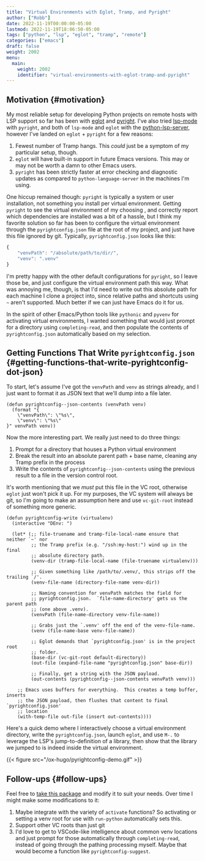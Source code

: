 ```yaml
---
title: "Virtual Environments with Eglot, Tramp, and Pyright"
author: ["Robb"]
date: 2022-11-19T00:00:00-05:00
lastmod: 2022-11-19T18:06:50-05:00
tags: ["python", "lsp", "eglot", "tramp", "remote"]
categories: ["emacs"]
draft: false
weight: 2002
menu:
  main:
    weight: 2002
    identifier: "virtual-environments-with-eglot-tramp-and-pyright"
---
```


## Motivation {#motivation}

My most reliable setup for developing Python projects on remote hosts with LSP support
 so far has been with [eglot](https://github.com/joaotavora/eglot) and [pyright](https://github.com/microsoft/pyright).  I've also tried [lsp-mode](https://emacs-lsp.github.io/lsp-mode/) with `pyright`, and
both of `lsp-mode` and `eglot` with the [python-lsp-server](https://github.com/python-lsp/python-lsp-server), however I've landed on `eglot` +
`pyright` for a few reasons:

1.  Fewest number of Tramp hangs.  This _could_ just be a symptom of my particular setup,
    though.
2.  `eglot` will have built-in support in future Emacs versions.  This may or may not be
    worth a damn to other Emacs users.
3.  `pyright` has been strictly faster at error checking and diagnostic updates as
    compared to `python-language-server` in the machines I'm using.

One hiccup remained though: `pyright` is typically a system or user installation, not
something you install per virtual environment.  Getting `pyright` to see the virtual
environment of my choosing , and correctly report which dependencies are installed was a
bit of a hassle, but I think my favorite solution so far has been to configure the virtual
environment through the `pyrightconfig.json` file at the root of my project, and just have
this file ignored by git.  Typically, `pyrightconfig.json` looks like this:

```js
{
    "venvPath": "/absolute/path/to/dir/",
    "venv": ".venv"
}
```

I'm pretty happy with the other default configurations for `pyright`, so I leave those be,
and just configure the virtual environment path this way.  What was annoying me, though,
is that I'd need to write out this absolute path for each machine I clone a project into,
since relative paths and shortcuts using `~` aren't supported.  Much better if we can just
have Emacs do it for us.

In the spirit of other Emacs/Python tools like `pythonic` and `pyvenv` for activating virtual
environments, I wanted something that would just prompt for a directory using
`completing-read`, and then populate the contents of `pyrightconfig.json` automatically based
on my selection.


## Getting Functions That Write `pyrightconfig.json` {#getting-functions-that-write-pyrightconfig-dot-json}

To start, let's assume I've got the `venvPath` and `venv` as strings already, and I just want to format it as JSON text that we'll dump into a file later.

```emacs-lisp
(defun pyrightconfig--json-contents (venvPath venv)
  (format "{
    \"venvPath\": \"%s\",
    \"venv\": \"%s\"
}" venvPath venv))
```

Now the more interesting part.  We really just need to do three things:

1.  Prompt for a directory that houses a Python virtual environment
2.  Break the result into an absolute parent path + base name, cleaning any Tramp prefix in
    the process
3.  Write the contents of `pyrightconfig--json-contents` using the previous result to a file
    in the version control root.

It's worth mentioning that we _must_ put this file in the VC root, otherwise `eglot` just
won't pick it up.  For my purposes, the VC system will always be git, so I'm going to make
an assumption here and use `vc-git-root` instead of something more generic.

```emacs-lisp
(defun pyrightconfig-write (virtualenv)
  (interactive "DEnv: ")

  (let* (;; file-truename and tramp-file-local-name ensure that neither `~' nor
         ;; the Tramp prefix (e.g. "/ssh:my-host:") wind up in the final
         ;; absolute directory path.
         (venv-dir (tramp-file-local-name (file-truename virtualenv)))

         ;; Given something like /path/to/.venv/, this strips off the trailing `/'.
         (venv-file-name (directory-file-name venv-dir))

         ;; Naming convention for venvPath matches the field for
         ;; pyrightconfig.json.  `file-name-directory' gets us the parent path
         ;; (one above .venv).
         (venvPath (file-name-directory venv-file-name))

         ;; Grabs just the `.venv' off the end of the venv-file-name.
         (venv (file-name-base venv-file-name))

         ;; Eglot demands that `pyrightconfig.json' is in the project root
         ;; folder.
         (base-dir (vc-git-root default-directory))
         (out-file (expand-file-name "pyrightconfig.json" base-dir))

         ;; Finally, get a string with the JSON payload.
         (out-contents (pyrightconfig--json-contents venvPath venv)))

    ;; Emacs uses buffers for everything.  This creates a temp buffer, inserts
    ;; the JSON payload, then flushes that content to final `pyrightconfig.json'
    ;; location
    (with-temp-file out-file (insert out-contents))))
```

Here's a quick demo where I interactively choose a virtual environment directory, write
the `pyrightconfig.json`, launch `eglot`, and use `M-.` to leverage the LSP's jump-to-definition
of a library, then show that the library we jumped to is indeed inside the virtual
environment.

{{< figure src="/ox-hugo/pyrightconfig-demo.gif" >}}


## Follow-ups {#follow-ups}

Feel free to [take this package](https://github.com/renzmann/.emacs.d/blob/30480545b04ac05448af32bd796d8cb8edda531f/site-lisp/pyrightconfig.el) and modify it to suit your needs.  Over time I might make
some modifications to it:

1.  Maybe integrate with the variety of `activate` functions?  So activating or setting a
    venv root for use with `run-python` automatically sets this.
2.  Support other VC roots than just git
3.  I'd love to get to VSCode-like intelligence about common venv locations and just prompt
    for those automatically through `completing-read`, instead of going through the pathing
    processing myself.  Maybe that would become a function like `pyrightconfig-suggest`.
